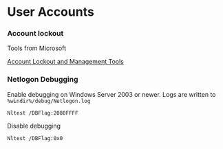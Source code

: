 # User Accounts

### Account lockout

Tools from Microsoft

[Account Lockout and Management Tools](https://www.microsoft.com/en-us/download/details.aspx?id=18465)

### Netlogon Debugging

Enable debugging on Windows Server 2003 or newer.
Logs are written to `%windir%/debug/Netlogon.log`

```
Nltest /DBFlag:2080FFFF
```

Disable debugging

```
Nltest /DBFlag:0x0
```

